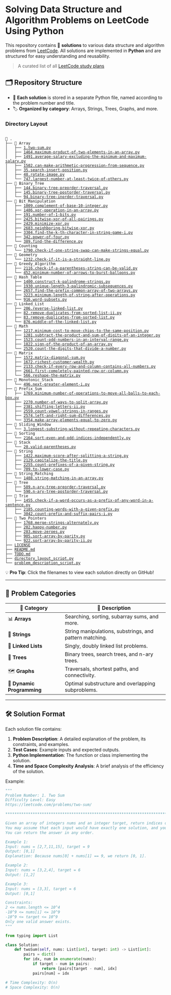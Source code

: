 # Solving Data Structure and Algorithm Problems on LeetCode Using Python

This repository contains 🌟 **solutions** to various data structure and algorithm problems from [LeetCode](https://leetcode.com/). All solutions are implemented in **Python** and are structured for easy understanding and reusability.

> A curated list of all [LeetCode study plans](https://gist.github.com/priyavrat-misra/a776a005ee4a68edda535f4a7e1b6adb)

## 🗂️ Repository Structure

- 📂 **Each solution** is stored in a separate Python file, named according to the problem number and title.
- 🏷️ **Organized by category**: Arrays, Strings, Trees, Graphs, and more.


### Directory Layout

<pre><code>
📂 .
├── 📁 Array
│   ├── <a href="https://github.com/swiftv99/leetcode-problems/blob/main/Array/1.two-sum.py">1.two-sum.py</a>
│   ├── <a href="https://github.com/swiftv99/leetcode-problems/blob/main/Array/1464.maximum-product-of-two-elements-in-an-array.py">1464.maximum-product-of-two-elements-in-an-array.py</a>
│   ├── <a href="https://github.com/swiftv99/leetcode-problems/blob/main/Array/1491.average-salary-excluding-the-minimum-and-maximum-salary.py">1491.average-salary-excluding-the-minimum-and-maximum-salary.py</a>
│   ├── <a href="https://github.com/swiftv99/leetcode-problems/blob/main/Array/1502.can-make-arithmetic-progression-from-sequence.py">1502.can-make-arithmetic-progression-from-sequence.py</a>
│   ├── <a href="https://github.com/swiftv99/leetcode-problems/blob/main/Array/35.search-insert-position.py">35.search-insert-position.py</a>
│   ├── <a href="https://github.com/swiftv99/leetcode-problems/blob/main/Array/48.rotate-image.py">48.rotate-image.py</a>
│   └── <a href="https://github.com/swiftv99/leetcode-problems/blob/main/Array/747.largest-number-at-least-twice-of-others.py">747.largest-number-at-least-twice-of-others.py</a>
├── 📁 Binary_Tree
│   ├── <a href="https://github.com/swiftv99/leetcode-problems/blob/main/Binary_Tree/144.binary-tree-preorder-traversal.py">144.binary-tree-preorder-traversal.py</a>
│   ├── <a href="https://github.com/swiftv99/leetcode-problems/blob/main/Binary_Tree/145.binary-tree-postorder-traversal.py">145.binary-tree-postorder-traversal.py</a>
│   └── <a href="https://github.com/swiftv99/leetcode-problems/blob/main/Binary_Tree/94.binary-tree-inorder-traversal.py">94.binary-tree-inorder-traversal.py</a>
├── 📁 Bit_Manipulation
│   ├── <a href="https://github.com/swiftv99/leetcode-problems/blob/main/Bit_Manipulation/1009.complement-of-base-10-integer.py">1009.complement-of-base-10-integer.py</a>
│   ├── <a href="https://github.com/swiftv99/leetcode-problems/blob/main/Bit_Manipulation/1486.xor-operation-in-an-array.py">1486.xor-operation-in-an-array.py</a>
│   ├── <a href="https://github.com/swiftv99/leetcode-problems/blob/main/Bit_Manipulation/191.number-of-1-bits.py">191.number-of-1-bits.py</a>
│   ├── <a href="https://github.com/swiftv99/leetcode-problems/blob/main/Bit_Manipulation/2425.bitwise-xor-of-all-pairings.py">2425.bitwise-xor-of-all-pairings.py</a>
│   ├── <a href="https://github.com/swiftv99/leetcode-problems/blob/main/Bit_Manipulation/2429.minimize-xor.py">2429.minimize-xor.py</a>
│   ├── <a href="https://github.com/swiftv99/leetcode-problems/blob/main/Bit_Manipulation/2683.neighboring-bitwise-xor.py">2683.neighboring-bitwise-xor.py</a>
│   ├── <a href="https://github.com/swiftv99/leetcode-problems/blob/main/Bit_Manipulation/3304.find-the-k-th-character-in-string-game-i.py">3304.find-the-k-th-character-in-string-game-i.py</a>
│   ├── <a href="https://github.com/swiftv99/leetcode-problems/blob/main/Bit_Manipulation/342.power-of-four.py">342.power-of-four.py</a>
│   └── <a href="https://github.com/swiftv99/leetcode-problems/blob/main/Bit_Manipulation/389.find-the-difference.py">389.find-the-difference.py</a>
├── 📁 Counting
│   └── <a href="https://github.com/swiftv99/leetcode-problems/blob/main/Counting/1790.check-if-one-string-swap-can-make-strings-equal.py">1790.check-if-one-string-swap-can-make-strings-equal.py</a>
├── 📁 Geometry
│   └── <a href="https://github.com/swiftv99/leetcode-problems/blob/main/Geometry/1232.check-if-it-is-a-straight-line.py">1232.check-if-it-is-a-straight-line.py</a>
├── 📁 Greedy_Algorithm
│   ├── <a href="https://github.com/swiftv99/leetcode-problems/blob/main/Greedy_Algorithm/2116.check-if-a-parentheses-string-can-be-valid.py">2116.check-if-a-parentheses-string-can-be-valid.py</a>
│   └── <a href="https://github.com/swiftv99/leetcode-problems/blob/main/Greedy_Algorithm/452.minimum-number-of-arrows-to-burst-balloons.py">452.minimum-number-of-arrows-to-burst-balloons.py</a>
├── 📁 Hash_Table
│   ├── <a href="https://github.com/swiftv99/leetcode-problems/blob/main/Hash_Table/1400.construct-k-palindrome-strings.py">1400.construct-k-palindrome-strings.py</a>
│   ├── <a href="https://github.com/swiftv99/leetcode-problems/blob/main/Hash_Table/1930.unique-length-3-palindromic-subsequences.py">1930.unique-length-3-palindromic-subsequences.py</a>
│   ├── <a href="https://github.com/swiftv99/leetcode-problems/blob/main/Hash_Table/2657.find-the-prefix-common-array-of-two-arrays.py">2657.find-the-prefix-common-array-of-two-arrays.py</a>
│   ├── <a href="https://github.com/swiftv99/leetcode-problems/blob/main/Hash_Table/3223.minimum-length-of-string-after-operations.py">3223.minimum-length-of-string-after-operations.py</a>
│   └── <a href="https://github.com/swiftv99/leetcode-problems/blob/main/Hash_Table/916.word-subsets.py">916.word-subsets.py</a>
├── 📁 Linked_List
│   ├── <a href="https://github.com/swiftv99/leetcode-problems/blob/main/Linked_List/206.reverse-linked-list.py">206.reverse-linked-list.py</a>
│   ├── <a href="https://github.com/swiftv99/leetcode-problems/blob/main/Linked_List/82.remove-duplicates-from-sorted-list-ii.py">82.remove-duplicates-from-sorted-list-ii.py</a>
│   ├── <a href="https://github.com/swiftv99/leetcode-problems/blob/main/Linked_List/83.remove-duplicates-from-sorted-list.py">83.remove-duplicates-from-sorted-list.py</a>
│   └── <a href="https://github.com/swiftv99/leetcode-problems/blob/main/Linked_List/876.middle-of-the-linked-list.py">876.middle-of-the-linked-list.py</a>
├── 📁 Math
│   ├── <a href="https://github.com/swiftv99/leetcode-problems/blob/main/Math/1217.minimum-cost-to-move-chips-to-the-same-position.py">1217.minimum-cost-to-move-chips-to-the-same-position.py</a>
│   ├── <a href="https://github.com/swiftv99/leetcode-problems/blob/main/Math/1281.subtract-the-product-and-sum-of-digits-of-an-integer.py">1281.subtract-the-product-and-sum-of-digits-of-an-integer.py</a>
│   ├── <a href="https://github.com/swiftv99/leetcode-problems/blob/main/Math/1523.count-odd-numbers-in-an-interval-range.py">1523.count-odd-numbers-in-an-interval-range.py</a>
│   ├── <a href="https://github.com/swiftv99/leetcode-problems/blob/main/Math/1822.sign-of-the-product-of-an-array.py">1822.sign-of-the-product-of-an-array.py</a>
│   └── <a href="https://github.com/swiftv99/leetcode-problems/blob/main/Math/2520.count-the-digits-that-divide-a-number.py">2520.count-the-digits-that-divide-a-number.py</a>
├── 📁 Matrix
│   ├── <a href="https://github.com/swiftv99/leetcode-problems/blob/main/Matrix/1572.matrix-diagonal-sum.py">1572.matrix-diagonal-sum.py</a>
│   ├── <a href="https://github.com/swiftv99/leetcode-problems/blob/main/Matrix/1672.richest-customer-wealth.py">1672.richest-customer-wealth.py</a>
│   ├── <a href="https://github.com/swiftv99/leetcode-problems/blob/main/Matrix/2133.check-if-every-row-and-column-contains-all-numbers.py">2133.check-if-every-row-and-column-contains-all-numbers.py</a>
│   ├── <a href="https://github.com/swiftv99/leetcode-problems/blob/main/Matrix/2661.first-completely-painted-row-or-column.py">2661.first-completely-painted-row-or-column.py</a>
│   └── <a href="https://github.com/swiftv99/leetcode-problems/blob/main/Matrix/566.reshape-the-matrix.py">566.reshape-the-matrix.py</a>
├── 📁 Monotonic_Stack
│   └── <a href="https://github.com/swiftv99/leetcode-problems/blob/main/Monotonic_Stack/496.next-greater-element-i.py">496.next-greater-element-i.py</a>
├── 📁 Prefix_Sum
│   ├── <a href="https://github.com/swiftv99/leetcode-problems/blob/main/Prefix_Sum/1769.minimum-number-of-operations-to-move-all-balls-to-each-box.py">1769.minimum-number-of-operations-to-move-all-balls-to-each-box.py</a>
│   ├── <a href="https://github.com/swiftv99/leetcode-problems/blob/main/Prefix_Sum/2270.number-of-ways-to-split-array.py">2270.number-of-ways-to-split-array.py</a>
│   ├── <a href="https://github.com/swiftv99/leetcode-problems/blob/main/Prefix_Sum/2381.shifting-letters-ii.py">2381.shifting-letters-ii.py</a>
│   ├── <a href="https://github.com/swiftv99/leetcode-problems/blob/main/Prefix_Sum/2559.count-vowel-strings-in-ranges.py">2559.count-vowel-strings-in-ranges.py</a>
│   ├── <a href="https://github.com/swiftv99/leetcode-problems/blob/main/Prefix_Sum/2574.left-and-right-sum-differences.py">2574.left-and-right-sum-differences.py</a>
│   └── <a href="https://github.com/swiftv99/leetcode-problems/blob/main/Prefix_Sum/3354.make-array-elements-equal-to-zero.py">3354.make-array-elements-equal-to-zero.py</a>
├── 📁 Sliding_Window
│   └── <a href="https://github.com/swiftv99/leetcode-problems/blob/main/Sliding_Window/3.longest-substring-without-repeating-characters.py">3.longest-substring-without-repeating-characters.py</a>
├── 📁 Sorting
│   └── <a href="https://github.com/swiftv99/leetcode-problems/blob/main/Sorting/2164.sort-even-and-odd-indices-independently.py">2164.sort-even-and-odd-indices-independently.py</a>
├── 📁 Stack
│   └── <a href="https://github.com/swiftv99/leetcode-problems/blob/main/Stack/20.valid-parentheses.py">20.valid-parentheses.py</a>
├── 📁 String
│   ├── <a href="https://github.com/swiftv99/leetcode-problems/blob/main/String/1422.maximum-score-after-splitting-a-string.py">1422.maximum-score-after-splitting-a-string.py</a>
│   ├── <a href="https://github.com/swiftv99/leetcode-problems/blob/main/String/2129.capitalize-the-title.py">2129.capitalize-the-title.py</a>
│   ├── <a href="https://github.com/swiftv99/leetcode-problems/blob/main/String/2255.count-prefixes-of-a-given-string.py">2255.count-prefixes-of-a-given-string.py</a>
│   └── <a href="https://github.com/swiftv99/leetcode-problems/blob/main/String/709.to-lower-case.py">709.to-lower-case.py</a>
├── 📁 String_Matching
│   └── <a href="https://github.com/swiftv99/leetcode-problems/blob/main/String_Matching/1408.string-matching-in-an-array.py">1408.string-matching-in-an-array.py</a>
├── 📁 Tree
│   ├── <a href="https://github.com/swiftv99/leetcode-problems/blob/main/Tree/589.n-ary-tree-preorder-traversal.py">589.n-ary-tree-preorder-traversal.py</a>
│   └── <a href="https://github.com/swiftv99/leetcode-problems/blob/main/Tree/590.n-ary-tree-postorder-traversal.py">590.n-ary-tree-postorder-traversal.py</a>
├── 📁 Trie
│   ├── <a href="https://github.com/swiftv99/leetcode-problems/blob/main/Trie/1455.check-if-a-word-occurs-as-a-prefix-of-any-word-in-a-sentence.py">1455.check-if-a-word-occurs-as-a-prefix-of-any-word-in-a-sentence.py</a>
│   ├── <a href="https://github.com/swiftv99/leetcode-problems/blob/main/Trie/2185.counting-words-with-a-given-prefix.py">2185.counting-words-with-a-given-prefix.py</a>
│   └── <a href="https://github.com/swiftv99/leetcode-problems/blob/main/Trie/3042.count-prefix-and-suffix-pairs-i.py">3042.count-prefix-and-suffix-pairs-i.py</a>
├── 📁 Two_Pointers
│   ├── <a href="https://github.com/swiftv99/leetcode-problems/blob/main/Two_Pointers/1768.merge-strings-alternately.py">1768.merge-strings-alternately.py</a>
│   ├── <a href="https://github.com/swiftv99/leetcode-problems/blob/main/Two_Pointers/202.happy-number.py">202.happy-number.py</a>
│   ├── <a href="https://github.com/swiftv99/leetcode-problems/blob/main/Two_Pointers/283.move-zeroes.py">283.move-zeroes.py</a>
│   ├── <a href="https://github.com/swiftv99/leetcode-problems/blob/main/Two_Pointers/905.sort-array-by-parity.py">905.sort-array-by-parity.py</a>
│   └── <a href="https://github.com/swiftv99/leetcode-problems/blob/main/Two_Pointers/922.sort-array-by-parity-ii.py">922.sort-array-by-parity-ii.py</a>
├── <a href="https://github.com/swiftv99/leetcode-problems/blob/main/LICENSE">LICENSE</a>
├── <a href="https://github.com/swiftv99/leetcode-problems/blob/main/README.md">README.md</a>
├── <a href="https://github.com/swiftv99/leetcode-problems/blob/main/TODO.md">TODO.md</a>
├── <a href="https://github.com/swiftv99/leetcode-problems/blob/main/directory_layout_script.py">directory_layout_script.py</a>
└── <a href="https://github.com/swiftv99/leetcode-problems/blob/main/problem_description_script.py">problem_description_script.py</a>
</code></pre>

💡 **Pro Tip**: Click the filenames to view each solution directly on GitHub!

---

## 🔑 Problem Categories

| 📂 **Category**            | 📜 **Description**                                      |
| -------------------------- | ------------------------------------------------------- |
| 📊 **Arrays**              | Searching, sorting, subarray sums, and more.            |
| 🧵 **Strings**             | String manipulations, substrings, and pattern matching. |
| 🔗 **Linked Lists**        | Singly, doubly linked list problems.                    |
| 🌲 **Trees**               | Binary trees, search trees, and n-ary trees.            |
| 🗺️ **Graphs**              | Traversals, shortest paths, and connectivity.           |
| 🚀 **Dynamic Programming** | Optimal substructure and overlapping subproblems.       |

---

## 🛠️ Solution Format

Each solution file contains:

1. **Problem Description**: A detailed explanation of the problem, its constraints, and examples.
2. **Test Cases**: Example inputs and expected outputs.
3. **Python Implementation**: The function or class implementing the solution.
4. **Time and Space Complexity Analysis**: A brief analysis of the efficiency of the solution.

Example:

```python
"""
Problem Number: 1. Two Sum
Difficulty Level: Easy
https://leetcode.com/problems/two-sum/

********************************************************************************

Given an array of integers nums and an integer target, return indices of the two numbers such that they add up to target.
You may assume that each input would have exactly one solution, and you may not use the same element twice.
You can return the answer in any order.

Example 1:
Input: nums = [2,7,11,15], target = 9
Output: [0,1]
Explanation: Because nums[0] + nums[1] == 9, we return [0, 1].

Example 2:
Input: nums = [3,2,4], target = 6
Output: [1,2]

Example 3:
Input: nums = [3,3], target = 6
Output: [0,1]

Constraints:
2 <= nums.length <= 10^4
-10^9 <= nums[i] <= 10^9
-10^9 <= target <= 10^9
Only one valid answer exists.
"""

from typing import List

class Solution:
    def twoSum(self, nums: List[int], target: int) -> List[int]:
        pairs = dict()
        for idx, num in enumerate(nums):
            if target - num in pairs:
                return [pairs[target - num], idx]
            pairs[num] = idx

# Time Complexity: O(n)
# Space Complexity: O(n)
```
